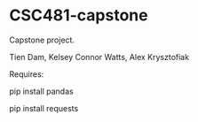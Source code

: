 # CSC481-capstone
Capstone project. 

Tien Dam, Kelsey Connor Watts, Alex Krysztofiak

Requires:

pip install pandas

pip install requests
